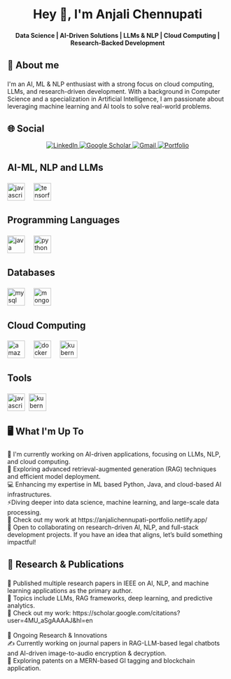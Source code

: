 <h1 align="center">Hey 👋, I'm Anjali Chennupati</h1>

###

<p align="center"><b>Data Science | AI-Driven Solutions | LLMs & NLP | Cloud Computing | Research-Backed Development</b></p>

###

<h2 align="left">💫 About me</h2>

###

<p align="left">I'm an AI, ML & NLP enthusiast with a strong focus on cloud computing, LLMs, and research-driven development. With a background in Computer Science and a specialization in Artificial Intelligence, I am passionate about leveraging machine learning and AI tools to solve real-world problems.</p>

###
<h2 align="left">🌐 Social</h2>


<p align="center">
  <a href="https://www.linkedin.com/in/anjali-chennupati-839284248/" target="_blank">
    <img src="https://img.shields.io/badge/LinkedIn-0077B5?style=for-the-badge&logo=linkedin&logoColor=white" alt="LinkedIn">
  </a>
  <a href="https://scholar.google.com/citations?user=4MU_aSgAAAAJ&hl=en" target="_blank">
    <img src="https://img.shields.io/badge/Google%20Scholar-4285F4?style=for-the-badge&logo=googlescholar&logoColor=white" alt="Google Scholar">
  </a>
  <a href="mailto:anjali.chennupati0308@gmail.com">
    <img src="https://img.shields.io/badge/Gmail-D14836?style=for-the-badge&logo=gmail&logoColor=white" alt="Gmail">
</a>

  <a href="https://anjalichennupati.netlify.app/" target="_blank">
    <img src="https://img.shields.io/badge/Portfolio-000000?style=for-the-badge&logo=react&logoColor=white" alt="Portfolio">
  </a>
</p>

###

<h2 align="left">AI-ML, NLP and LLMs</h2>


###

<div align="left">
  <img src="https://i.postimg.cc/pdgQWVcb/download-1.png" height="40" alt="javascript logo"  />
  <img width="12" />
<img src="https://cdn.jsdelivr.net/gh/devicons/devicon/icons/tensorflow/tensorflow-original.svg" height="40" alt="tensorflow logo"  /> 
</div>





###

<h2 align="left">Programming Languages</h2>

###

<div align="left">
  <img src="https://cdn.jsdelivr.net/gh/devicons/devicon/icons/java/java-original.svg" height="40" alt="java logo"  />
  <img width="12" />
  <img src="https://cdn.jsdelivr.net/gh/devicons/devicon/icons/python/python-original.svg" height="40" alt="python logo"  />
</div>

###

<h2 align="left">Databases</h2>

###

<div align="left">
  <img src="https://cdn.jsdelivr.net/gh/devicons/devicon/icons/mysql/mysql-original.svg" height="40" alt="mysql logo"  />
  <img width="12" />
  <img src="https://cdn.jsdelivr.net/gh/devicons/devicon/icons/mongodb/mongodb-original.svg" height="40" alt="mongodb logo"  />
</div>

###

<h2 align="left">Cloud Computing</h2>

###

<div align="left">
  <img src="https://cdn.jsdelivr.net/gh/devicons/devicon/icons/amazonwebservices/amazonwebservices-line-wordmark.svg" height="40" alt="amazonwebservices logo"  />
  <img width="12" />
  <img src="https://cdn.jsdelivr.net/gh/devicons/devicon/icons/docker/docker-original.svg" height="40" alt="docker logo"  />
  <img width="12" />
  <img src="https://cdn.jsdelivr.net/gh/devicons/devicon/icons/kubernetes/kubernetes-plain.svg" height="40" alt="kubernetes logo"  />
</div>

###

<h2 align="left">Tools</h2>

###

<div align="left">
  <img src="https://i.pcmag.com/imagery/reviews/03ET1vJXgWnmfrLZ7g542br-5.fit_scale.size_760x427.v1569475368.jpg" height="40" alt="javascript logo"  />
  <img width="1" />
 
  <img src="https://git-scm.com/images/logos/downloads/Git-Icon-1788C.png" height="40" alt="kubernetes logo"  />
</div>

###

<h2 align="left">🖥️ What I'm Up To</h2>

###

<p align="left">🔭 I'm currently working on AI-driven applications, focusing on LLMs, NLP, and cloud computing.<br>🌱 Exploring advanced retrieval-augmented generation (RAG) techniques and efficient model deployment.<br>💻 Enhancing my expertise in ML based Python, Java, and cloud-based AI infrastructures.<br>⚡Diving deeper into data science, machine learning, and large-scale data processing.<br>🚀 Check out my work at https://anjalichennupati-portfolio.netlify.app/<br>👯 Open to collaborating on research-driven AI, NLP, and full-stack development projects. If you have an idea that aligns, let’s build something impactful!</p>

###

<h2 align="left">📑 Research & Publications</h2>

###

<p align="left">📖 Published multiple research papers in IEEE on AI, NLP, and machine learning applications as the primary author.<br>🧠 Topics include LLMs, RAG frameworks, deep learning, and predictive analytics.<br>🔗 Check out my work: https://scholar.google.com/citations?user=4MU_aSgAAAAJ&hl=en<br><br>📌 Ongoing Research & Innovations<br>✍️ Currently working on journal papers in RAG-LLM-based legal chatbots and AI-driven image-to-audio encryption & decryption.<br>🔖 Exploring patents on a MERN-based GI tagging and blockchain application.</p>

###
